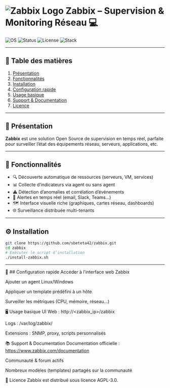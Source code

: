 # ![Zabbix Logo](https://upload.wikimedia.org/wikipedia/commons/2/29/Zabbix_logo.svg) Zabbix – Supervision & Monitoring Réseau 💻

![OS](https://img.shields.io/badge/OS-Debian%20|%20Ubuntu%20|%20CentOS-blue)
![Status](https://img.shields.io/badge/Status-Lab%20Ready-success)
![License](https://img.shields.io/badge/License-AGPL--3.0-red)
![Stack](https://img.shields.io/badge/Stack-Zabbix%20Server%20|%20Agent%20|%20Web-orange)

---

## 📑 Table des matières
1. [Présentation](#-présentation)
2. [Fonctionnalités](#-fonctionnalités)
3. [Installation](#-installation)
4. [Configuration rapide](#-configuration-rapide)
5. [Usage basique](#-usage-basique)
6. [Support & Documentation](#-support--documentation)
7. [Licence](#-licence)

---

## 📖 Présentation
**Zabbix** est une solution Open Source de supervision en temps réel, parfaite pour surveiller l’état des équipements réseau, serveurs, applications, etc.

---

## 🚀 Fonctionnalités
- 🔍 Découverte automatique de ressources (serveurs, VM, services)
- 📊 Collecte d’indicateurs via agent ou sans agent
- ⚠️ Détection d’anomalies et corrélation d’événements
- 📢 Alertes en temps réel (email, Slack, Teams…)
- 🗺️ Interface visuelle riche (graphiques, cartes réseau, dashboards)
- 🌐 Surveillance distribuée multi-tenants

---

## ⚙️ Installation
```bash
git clone https://github.com/sbeteta42/zabbix.git
cd zabbix
# Exécuter le script d’installation
./install-zabbix.sh
```
---

🔧 ## Configuration rapide
Accéder à l’interface web Zabbix

Ajouter un agent Linux/Windows

Appliquer un template prédéfini à un hôte

Surveiller les métriques (CPU, mémoire, réseau…)

🖥️ Usage basique
UI Web : http://<zabbix_ip>/zabbix

Logs : /var/log/zabbix/

Extensions : SNMP, proxy, scripts personnalisés

📚 Support & Documentation
Documentation officielle : https://www.zabbix.com/documentation

Communauté & forum actifs

Nombreux modèles (templates) partagés sur la communauté

📜 Licence
Zabbix est distribué sous licence AGPL-3.0.


